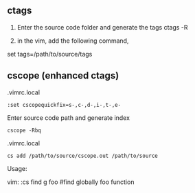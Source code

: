 ##  ctags

1. Enter the source code folder and generate the tags
ctags -R 

2. in the vim, add the following command,

set tags=/path/to/source/tags


## cscope (enhanced ctags)

.vimrc.local

```
:set cscopequickfix=s-,c-,d-,i-,t-,e-
```

Enter source code path and generate index

```
cscope -Rbq
```

.vimrc.local

```
cs add /path/to/source/cscope.out /path/to/source
```

Usage:

vim:
:cs find g foo    #find globally foo function
